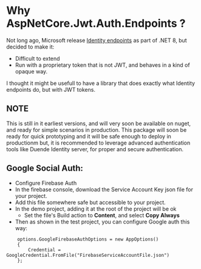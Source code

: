 ﻿# Why AspNetCore.Jwt.Auth.Endpoints ?

Not long ago, Microsoft release [Identity endpoints](https://learn.microsoft.com/en-us/aspnet/core/security/authentication/identity-api-authorization?view=aspnetcore-9.0) as part of .NET 8, but 
decided to make it:
- Difficult to extend
- Run with a proprietary token that is not JWT, and behaves in a kind of opaque way.

I thought it might be usefull to have a library that does exactly what Identity endpoints do, but with JWT tokens.

## NOTE
This is still in it earliest versions, and will very soon be available on nuget, and ready for simple scenarios in production.
This package will soon be ready for quick prototyping and it will be safe enough to deploy in productionm but,
it is recommended to leverage advanced authentication tools like Duende Identity server, for proper and secure authentication.

## Google Social Auth:
- Configure Firebase Auth
- In the firebase console, download the Service Account Key json file for your project.
- Add this file somewhere safe but accessible to your project. 
- In the demo project, adding it at the root of the project will be ok
  - Set the file's Build action to __Content__, and select __Copy Always__
- Then as shown in the test project, you can configure Google auth this way:
```
    options.GoogleFirebaseAuthOptions = new AppOptions()
    {
        Credential = GoogleCredential.FromFile("FirebaseServiceAccountFile.json")
    };
```